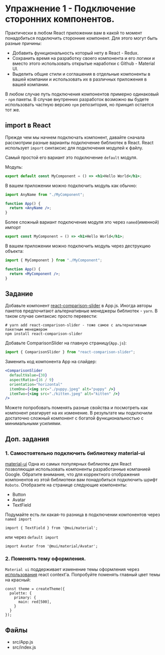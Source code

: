 # Упражнение 1 - Подключение сторонних компонентов.

Практически в любом React приложении вам в какой то момент понадобиться
подключить сторонние компонент. Для этого могут быть разные причины:

- Добавить функциональность который нету в React - Redux.
- Сохранить время на разработку своего компонента и его логики и вместо этого
  использовать открытые наработки с Github - Material UI.
- Выделить общие стили и соглашения в отдельные компоненты в вашей компании и
  использовать их в различных приложения в вашей компании.

В любом случае путь подключения компонентов примерно одинаковый - `npm` пакеты.
В случае внутренних разработок возможно вы будете использовать частную версию
`npm` репозитория, но принцип остается тот же.

## import в React

Прежде чем мы начнем подключать компонент, давайте сначала рассмотрим разные
варианты подключение библиотек в React. React использует `import` синтаксис для
подключения модулей к файлу.

Самый простой его вариант это подключение `default` модуля.

Модуль:

```jsx
export default const MyComponent = () => <h1>Hello World</h1>;
```

В вашем приложении можно подключить модуль как обычно:

```jsx
import AnyName from "./MyComponent";

function App() {
  return <AnyName />;
}
```

Более сложный вариант подключение модуля это через `named`(именной) импорт

```jsx
export const MyComponent = () => <h1>Hello World</h1>;
```

В вашем приложении можно подключить модуль через деструкцию объекта:

```jsx
import { MyComponent } from "./MyComponent";

function App() {
  return <MyComponent />;
}
```

## Задание

Добавьте компонент
[react-comparison-slider](https://www.npmjs.com/package/react-comparison-slider)
в App.js. Иногда авторы пакетов предпочитают альтернативные менеджеры
библиотек - `yarn`. В таком случае синтаксис просто перевести:

```shell
# yarn add react-comparison-slider - тоже самое с альтернативным пакетным менеджером
npm install react-comparison-slider
```

Добавьте ComparisonSlider на главную страницу(`App.js`):

```jsx
import { ComparisonSlider } from "react-comparison-slider";
```

Заменить код компонента App на слайдер:

```jsx
<ComparisonSlider
  defaultValue={30}
  aspectRatio={16 / 9}
  orientation="horizontal"
  itemOne={<img src="./puppy.jpeg" alt="puppy" />}
  itemTwo={<img src="./kitten.jpeg" alt="kitten" />}
/>
```

Можете попробовать поменять разные свойства и посмотреть как компонент реагирует
на их изменение. В результате мы подключили достаточно сложный компонент с
богатой функциональностью с минимальными усилиями.

## Доп. задания

### 1. Самостоятельно подключить библиотеку material-ui

[material-ui](https://mui.com/) Одна из самых популярных библиотек для React
позволяющая использовать компоненты разработанные компанией Google. Обратите
внимание, что для корректного отображения компонентов из этой библиотеки вам
понадобиться подключить шрифт `Roboto`. Отобразите на странице следующие
компоненты:

- Button
- Avatar
- TextField

Подумайте есть ли какая-то разница в подключении компонентов через
`named import`

```
import { TextField } from '@mui/material';
```

или через `default import`

```
import Avatar from '@mui/material/Avatar';
```

### 2. Поменять тему оформления.

`Material ui` поддерживает изменение темы оформления через
[использования](https://mui.com/material-ui/customization/theming/) react
context'a. Попробуйте поменять главный цвет темы на красный:

```
const theme = createTheme({
  palette: {
    primary: {
      main: red[500],
    }
  }
});
```

## Файлы

- src/App.js
- src/index.js
